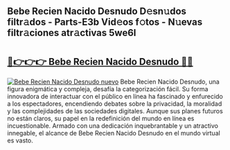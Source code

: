 ## Bebe Recien Nacido Desnudo D𝚎sn𝚞dos filtr𝚊dos - Parts-E3b Vid𝚎os f𝚘tos - N𝚞evas filtr𝚊ciones atr𝚊ctivas 5we6I

# <h2><a href="http://mb3ek4.tromn.icu/?c=Bebe+Recien+Nacido+Desnudo">🔗👉👉👉 Bebe Recien Nacido Desnudo 🔗🔗</a></h2>

[![Bebe Recien Nacido Desnudo nuevo](https://i.imgur.com/pEAQMta.gif)](http://mb3ek4.tromn.icu/?c=Bebe+Recien+Nacido+Desnudo)
Bebe Recien Nacido Desnudo, una figura enigmática y compleja, desafía la categorización fácil. Su forma innovadora de interactuar con el público en línea ha fascinado y enfurecido a los espectadores, encendiendo debates sobre la privacidad, la moralidad y las complejidades de las sociedades digitales. Aunque sus planes futuros no están claros, su papel en la redefinición del mundo en línea es incuestionable. Armado con una dedicación inquebrantable y un atractivo innegable, el alcance de Bebe Recien Nacido Desnudo en el mundo virtual es vasto.
